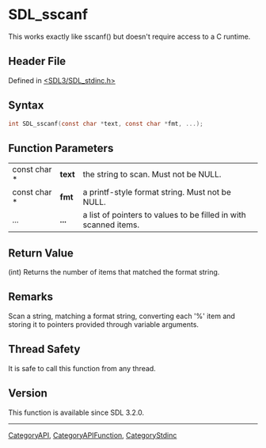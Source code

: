 # SDL_sscanf

This works exactly like sscanf() but doesn't require access to a C runtime.

## Header File

Defined in [<SDL3/SDL_stdinc.h>](https://github.com/libsdl-org/SDL/blob/main/include/SDL3/SDL_stdinc.h)

## Syntax

```c
int SDL_sscanf(const char *text, const char *fmt, ...);
```

## Function Parameters

|              |          |                                                                  |
| ------------ | -------- | ---------------------------------------------------------------- |
| const char * | **text** | the string to scan. Must not be NULL.                            |
| const char * | **fmt**  | a printf-style format string. Must not be NULL.                  |
| ...          | **...**  | a list of pointers to values to be filled in with scanned items. |

## Return Value

(int) Returns the number of items that matched the format string.

## Remarks

Scan a string, matching a format string, converting each '%' item and
storing it to pointers provided through variable arguments.

## Thread Safety

It is safe to call this function from any thread.

## Version

This function is available since SDL 3.2.0.

----
[CategoryAPI](CategoryAPI), [CategoryAPIFunction](CategoryAPIFunction), [CategoryStdinc](CategoryStdinc)

